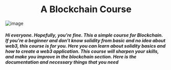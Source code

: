 <h1 align="center"> A Blockchain Course</h1>

![image](https://github.com/user-attachments/assets/43bb0483-293f-4075-ab70-5d166d2d8840)

<h5> Hi everyone. Hopefully, you're fine. This a simple course for Blockchain. If you're a beginner and don't know solidity from basic and no idea about web3, this course is for you. Here you can learn about solidity basics and how to create a web3 application. This course will sharpen your skills, and make you improve in the blockchain section. Here is the documentation and necessary things that you need </h5>

